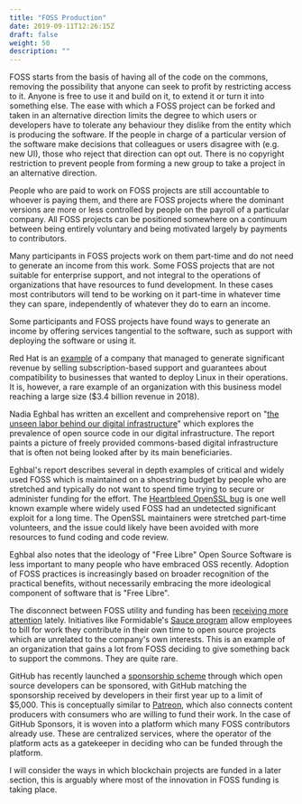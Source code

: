 ```yaml
---
title: "FOSS Production"
date: 2019-09-11T12:26:15Z
draft: false
weight: 50
description: ""
---
```


FOSS starts from the basis of having all of the code on the commons, removing the possibility that anyone can seek to profit by restricting access to it. Anyone is free to use it and build on it, to extend it or turn it into something else. The ease with which a FOSS project can be forked and taken in an alternative direction limits the degree to which users or developers have to tolerate any behaviour they dislike from the entity which is producing the software. If the people in charge of a particular version of the software make decisions that colleagues or users disagree with (e.g. new UI), those who reject that direction can opt out. There is no copyright restriction to prevent people from forming a new group to take a project in an alternative direction.

People who are paid to work on FOSS projects are still accountable to whoever is paying them, and there are FOSS projects where the dominant versions are more or less controlled by people on the payroll of a particular company. All FOSS projects can be positioned somewhere on a continuum between being entirely voluntary and being motivated largely by payments to contributors.

Many participants in FOSS projects work on them part-time and do not need to generate an income from this work. Some FOSS projects that are not suitable for enterprise support, and not integral to the operations of organizations that have resources to fund development. In these cases most contributors will tend to be working on it part-time in whatever time they can spare, independently of whatever they do to earn an income. 

Some participants and FOSS projects have found ways to generate an income by offering services tangential to the software, such as support with deploying the software or using it. 

Red Hat is an [example](https://www.wired.com/2012/03/red-hat/) of a company that managed to generate significant revenue by selling subscription-based support and guarantees about compatibility to businesses that wanted to deploy Linux in their operations. It is, however, a rare example of an organization with this business model reaching a large size ($3.4 billion revenue in 2018).

Nadia Eghbal has written an excellent and comprehensive report on "[the unseen labor behind our digital infrastructure](https://www.fordfoundation.org/about/library/reports-and-studies/roads-and-bridges-the-unseen-labor-behind-our-digital-infrastructure)" which explores the prevalence of open source code in our digital infrastructure. The report paints a picture of freely provided commons-based digital infrastructure that is often not being looked after by its main beneficiaries. 

Eghbal's report describes several in depth examples of critical and widely used FOSS which is maintained on a shoestring budget by people who are stretched and typically do not want to spend time trying to secure or administer funding for the effort. The [Heartbleed OpenSSL bug](http://heartbleed.com/) is one well known example where widely used FOSS had an undetected significant exploit for a long time. The OpenSSL maintainers were stretched part-time volunteers, and the issue could likely have been avoided with more resources to fund coding and code review. 

Eghbal also notes that the ideology of "Free Libre" Open Source Software is less important to many people who have embraced OSS recently. Adoption of FOSS practices is increasingly based on broader recognition of the practical benefits, without necessarily embracing the more ideological component of software that is "Free Libre".

The disconnect between FOSS utility and funding has been [receiving more attention](https://www.vice.com/en_us/article/43zak3/the-internet-was-built-on-the-free-labor-of-open-source-developers-is-that-sustainable) lately. Initiatives like Formidable's [Sauce program](https://www.formidable.com/blog/2019/sauce-program/) allow employees to bill for work they contribute in their own time to open source projects which are unrelated to the company's own interests. This is an example of an organization that gains a lot from FOSS deciding to give something back to support the commons. They are quite rare.

GitHub has recently launched a [sponsorship scheme](https://github.com/sponsors) through which open source developers can be sponsored, with GitHub matching the sponsorship received by developers in their first year up to a limit of $5,000. This is conceptually similar to [Patreon](https://www.patreon.com/), which also connects content producers with consumers who are willing to fund their work. In the case of GitHub Sponsors, it is woven into a platform which many FOSS contributors already use. These are centralized services, where the operator of the platform acts as a gatekeeper in deciding who can be funded through the platform. 

I will consider the ways in which blockchain projects are funded in a later section, this is arguably where most of the innovation in FOSS funding is taking place.
